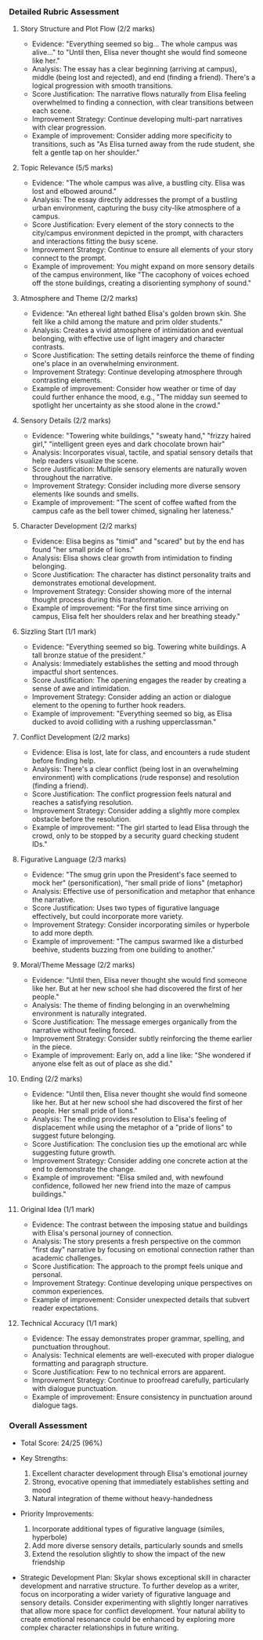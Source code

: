 ### Detailed Rubric Assessment

1. Story Structure and Plot Flow (2/2 marks)
   - Evidence: "Everything seemed so big... The whole campus was alive..." to "Until then, Elisa never thought she would find someone like her."
   - Analysis: The essay has a clear beginning (arriving at campus), middle (being lost and rejected), and end (finding a friend). There's a logical progression with smooth transitions.
   - Score Justification: The narrative flows naturally from Elisa feeling overwhelmed to finding a connection, with clear transitions between each scene.
   - Improvement Strategy: Continue developing multi-part narratives with clear progression.
   - Example of improvement: Consider adding more specificity to transitions, such as "As Elisa turned away from the rude student, she felt a gentle tap on her shoulder."

2. Topic Relevance (5/5 marks)
   - Evidence: "The whole campus was alive, a bustling city. Elisa was lost and elbowed around."
   - Analysis: The essay directly addresses the prompt of a bustling urban environment, capturing the busy city-like atmosphere of a campus.
   - Score Justification: Every element of the story connects to the city/campus environment depicted in the prompt, with characters and interactions fitting the busy scene.
   - Improvement Strategy: Continue to ensure all elements of your story connect to the prompt.
   - Example of improvement: You might expand on more sensory details of the campus environment, like "The cacophony of voices echoed off the stone buildings, creating a disorienting symphony of sound."

3. Atmosphere and Theme (2/2 marks)
   - Evidence: "An ethereal light bathed Elisa's golden brown skin. She felt like a child among the mature and prim older students."
   - Analysis: Creates a vivid atmosphere of intimidation and eventual belonging, with effective use of light imagery and character contrasts.
   - Score Justification: The setting details reinforce the theme of finding one's place in an overwhelming environment.
   - Improvement Strategy: Continue developing atmosphere through contrasting elements.
   - Example of improvement: Consider how weather or time of day could further enhance the mood, e.g., "The midday sun seemed to spotlight her uncertainty as she stood alone in the crowd."

4. Sensory Details (2/2 marks)
   - Evidence: "Towering white buildings," "sweaty hand," "frizzy haired girl," "intelligent green eyes and dark chocolate brown hair"
   - Analysis: Incorporates visual, tactile, and spatial sensory details that help readers visualize the scene.
   - Score Justification: Multiple sensory elements are naturally woven throughout the narrative.
   - Improvement Strategy: Consider including more diverse sensory elements like sounds and smells.
   - Example of improvement: "The scent of coffee wafted from the campus cafe as the bell tower chimed, signaling her lateness."

5. Character Development (2/2 marks)
   - Evidence: Elisa begins as "timid" and "scared" but by the end has found "her small pride of lions."
   - Analysis: Elisa shows clear growth from intimidation to finding belonging.
   - Score Justification: The character has distinct personality traits and demonstrates emotional development.
   - Improvement Strategy: Consider showing more of the internal thought process during this transformation.
   - Example of improvement: "For the first time since arriving on campus, Elisa felt her shoulders relax and her breathing steady."

6. Sizzling Start (1/1 mark)
   - Evidence: "Everything seemed so big. Towering white buildings. A tall bronze statue of the president."
   - Analysis: Immediately establishes the setting and mood through impactful short sentences.
   - Score Justification: The opening engages the reader by creating a sense of awe and intimidation.
   - Improvement Strategy: Consider adding an action or dialogue element to the opening to further hook readers.
   - Example of improvement: "Everything seemed so big, as Elisa ducked to avoid colliding with a rushing upperclassman."

7. Conflict Development (2/2 marks)
   - Evidence: Elisa is lost, late for class, and encounters a rude student before finding help.
   - Analysis: There's a clear conflict (being lost in an overwhelming environment) with complications (rude response) and resolution (finding a friend).
   - Score Justification: The conflict progression feels natural and reaches a satisfying resolution.
   - Improvement Strategy: Consider adding a slightly more complex obstacle before the resolution.
   - Example of improvement: "The girl started to lead Elisa through the crowd, only to be stopped by a security guard checking student IDs."

8. Figurative Language (2/3 marks)
   - Evidence: "The smug grin upon the President's face seemed to mock her" (personification), "her small pride of lions" (metaphor)
   - Analysis: Effective use of personification and metaphor that enhance the narrative.
   - Score Justification: Uses two types of figurative language effectively, but could incorporate more variety.
   - Improvement Strategy: Consider incorporating similes or hyperbole to add more depth.
   - Example of improvement: "The campus swarmed like a disturbed beehive, students buzzing from one building to another."

9. Moral/Theme Message (2/2 marks)
   - Evidence: "Until then, Elisa never thought she would find someone like her. But at her new school she had discovered the first of her people."
   - Analysis: The theme of finding belonging in an overwhelming environment is naturally integrated.
   - Score Justification: The message emerges organically from the narrative without feeling forced.
   - Improvement Strategy: Consider subtly reinforcing the theme earlier in the piece.
   - Example of improvement: Early on, add a line like: "She wondered if anyone else felt as out of place as she did."

10. Ending (2/2 marks)
    - Evidence: "Until then, Elisa never thought she would find someone like her. But at her new school she had discovered the first of her people. Her small pride of lions."
    - Analysis: The ending provides resolution to Elisa's feeling of displacement while using the metaphor of a "pride of lions" to suggest future belonging.
    - Score Justification: The conclusion ties up the emotional arc while suggesting future growth.
    - Improvement Strategy: Consider adding one concrete action at the end to demonstrate the change.
    - Example of improvement: "Elisa smiled and, with newfound confidence, followed her new friend into the maze of campus buildings."

11. Original Idea (1/1 mark)
    - Evidence: The contrast between the imposing statue and buildings with Elisa's personal journey of connection.
    - Analysis: The story presents a fresh perspective on the common "first day" narrative by focusing on emotional connection rather than academic challenges.
    - Score Justification: The approach to the prompt feels unique and personal.
    - Improvement Strategy: Continue developing unique perspectives on common experiences.
    - Example of improvement: Consider unexpected details that subvert reader expectations.

12. Technical Accuracy (1/1 mark)
    - Evidence: The essay demonstrates proper grammar, spelling, and punctuation throughout.
    - Analysis: Technical elements are well-executed with proper dialogue formatting and paragraph structure.
    - Score Justification: Few to no technical errors are apparent.
    - Improvement Strategy: Continue to proofread carefully, particularly with dialogue punctuation.
    - Example of improvement: Ensure consistency in punctuation around dialogue tags.

### Overall Assessment

- Total Score: 24/25 (96%)
- Key Strengths: 
  1. Excellent character development through Elisa's emotional journey
  2. Strong, evocative opening that immediately establishes setting and mood
  3. Natural integration of theme without heavy-handedness

- Priority Improvements: 
  1. Incorporate additional types of figurative language (similes, hyperbole)
  2. Add more diverse sensory details, particularly sounds and smells
  3. Extend the resolution slightly to show the impact of the new friendship

- Strategic Development Plan: Skylar shows exceptional skill in character development and narrative structure. To further develop as a writer, focus on incorporating a wider variety of figurative language and sensory details. Consider experimenting with slightly longer narratives that allow more space for conflict development. Your natural ability to create emotional resonance could be enhanced by exploring more complex character relationships in future writing.
